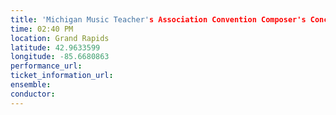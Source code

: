 ```yaml
---
title: 'Michigan Music Teacher's Association Convention Composer's Concert'
time: 02:40 PM
location: Grand Rapids
latitude: 42.9633599
longitude: -85.6680863
performance_url: 
ticket_information_url: 
ensemble: 
conductor: 
---
```

